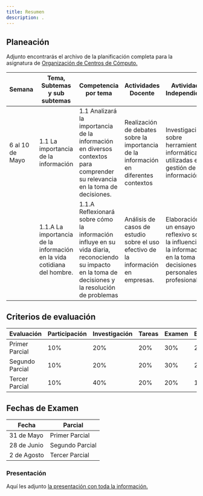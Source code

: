 ```yaml
---
title: Resumen
description: .
---
```

## Planeación

Adjunto encontrarás el archivo de la planificación completa para la asignatura de <a href="https://manualcc.eloychavez.dev/Planeacion_OCC.pdf" target="_blank">Organización de Centros de Cómputo.</a>

| Semana | Tema, Subtemas y sub subtemas | Competencia por tema | Actividades Docente | Avtividades Independientes |
|----------|----------|----------|----------|----------|
| 6 al 10 de Mayo | 1.1 La importancia de la información | 1.1 Analizará la importancia de la información en diversos contextos para comprender su relevancia en la toma de decisiones.|Realización de debates sobre la importancia de la información en diferentes contextos | Investigación sobre herramientas informáticas utilizadas en la gestión de la información |
|  | 1.1.A La importancia de la información en la vida cotidiana del hombre. | 1.1.A Reflexionará sobre cómo la información influye en su vida diaria, reconociendo su impacto en la toma de decisiones y la resolución de problemas |Análisis de casos de estudio sobre el uso efectivo de la información en empresas. |Elaboración de un ensayo reflexivo sobre la influencia de la información en la toma de decisiones personales y profesionales. |

## Criterios de evaluación

| Evaluación | Participación | Investigación | Tareas | Examen | Exposición | Total |
|----------|----------|----------|----------|----------|----------|----------|
| Primer Parcial | 10% | 20% | 20% | 30% | 20% | 100% |
| Segundo Parcial | 10% | 20% | 20% | 30% | 20% | 100% |
| Tercer Parcial | 10% | 40% | 20% | 20% | 10% | 100% |

## Fechas de Examen
| Fecha | Parcial |
|----------|----------|
|31 de Mayo|Primer Parcial|
|28 de Junio| Segundo Parcial|
|2 de Agosto| Tercer Parcial|

### Presentación

Aquí les adjunto <a href="https://manualcc.eloychavez.dev/Planeacion.pdf" target="_blank">la presentación con toda la información.</a>

